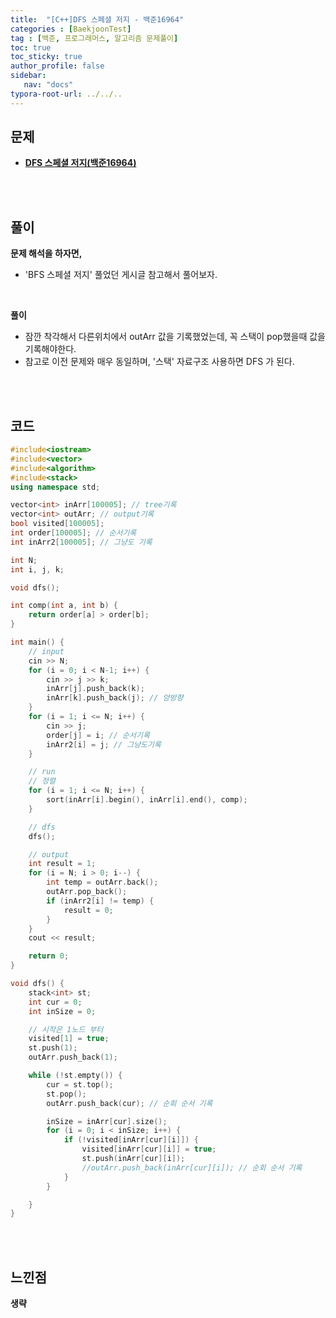 ```yaml
---
title:  "[C++]DFS 스페셜 저지 - 백준16964"
categories : [BaekjoonTest]
tag : [백준, 프로그래머스, 알고리즘 문제풀이]
toc: true
toc_sticky: true
author_profile: false
sidebar:
   nav: "docs"
typora-root-url: ../../..
---
```




## 문제

* **[DFS 스페셜 저지(백준16964)](https://www.acmicpc.net/problem/16964)**

<br><br>

## 풀이

**문제 해석을 하자면,**

* 'BFS 스페셜 저지' 풀었던 게시글 참고해서 풀어보자.

<br>

**풀이**

* 잠깐 착각해서 다른위치에서 outArr 값을 기록했었는데, 꼭 스택이 pop했을때 값을 기록해야한다.
* 참고로 이전 문제와 매우 동일하며, '스택' 자료구조 사용하면 DFS 가 된다.

<br><br>

## 코드

```c++
#include<iostream>
#include<vector>
#include<algorithm>
#include<stack>
using namespace std;

vector<int> inArr[100005]; // tree기록
vector<int> outArr; // output기록
bool visited[100005];
int order[100005]; // 순서기록
int inArr2[100005]; // 그냥도 기록

int N;
int i, j, k;

void dfs();

int comp(int a, int b) {
	return order[a] > order[b];
}

int main() {
	// input
	cin >> N;
	for (i = 0; i < N-1; i++) {
		cin >> j >> k;
		inArr[j].push_back(k);
		inArr[k].push_back(j); // 양방향
	}
	for (i = 1; i <= N; i++) {
		cin >> j;
		order[j] = i; // 순서기록
		inArr2[i] = j; // 그냥도기록
	}

	// run
	// 정렬
	for (i = 1; i <= N; i++) {
		sort(inArr[i].begin(), inArr[i].end(), comp);
	}

	// dfs
	dfs();

	// output
	int result = 1;
	for (i = N; i > 0; i--) {
		int temp = outArr.back();
		outArr.pop_back();
		if (inArr2[i] != temp) {
			result = 0;
		}
	}
	cout << result;

	return 0;
}

void dfs() {
	stack<int> st;
	int cur = 0;
	int inSize = 0;

	// 시작은 1노드 부터
	visited[1] = true;
	st.push(1);
	outArr.push_back(1);

	while (!st.empty()) {
		cur = st.top();
		st.pop();
		outArr.push_back(cur); // 순회 순서 기록

		inSize = inArr[cur].size();
		for (i = 0; i < inSize; i++) {
			if (!visited[inArr[cur][i]]) {
				visited[inArr[cur][i]] = true;
				st.push(inArr[cur][i]);
				//outArr.push_back(inArr[cur][i]); // 순회 순서 기록
			}
		}

	}
}
```

<br><br>

## 느낀점

**생략**
